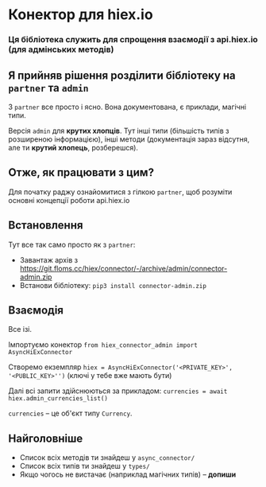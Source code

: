 Конектор для hiex.io
===
### Ця бібліотека служить для спрощення взаємодії з api.hiex.io (для адмінських методів)

## Я прийняв рішення розділити бібліотеку на `partner` та `admin`
З `partner` все просто і ясно. Вона документована, є приклади, магічні типи.

Версія `admin` для **крутих хлопців**. Тут інші типи (більшість типів з розширеною інформацією), інші методи (документація зараз відсутня, але ти **крутий хлопець**, розберешся).

## Отже, як працювати з цим?
Для початку раджу ознайомитися з гілкою `partner`, щоб розуміти основні концепції роботи api.hiex.io

## Встановлення
Тут все так само просто як з `partner`:

* Завантаж архів з https://git.floms.cc/hiex/connector/-/archive/admin/connector-admin.zip
* Встанови бібліотеку: `pip3 install connector-admin.zip`


## Взаємодія
Все ізі.

Імпортуємо конектор `from hiex_connector_admin import AsyncHiExConnector`

Створемо екземпляр `hiex = AsyncHiExConnector('<PRIVATE_KEY>', '<PUBLIC_KEY>'')` (ключі у тебе вже мають бути)

Далі всі запити здійснюються за прикладом: `currencies = await hiex.admin_currencies_list()`

`currencies` – це об'єкт типу `Currency`.



## Найголовніше
* Список всіх методів ти знайдеш у `async_connector/`
* Список всіх типів ти знайдеш у `types/`
* Якщо чогось не вистачає (наприклад магічних типів) – **допиши**